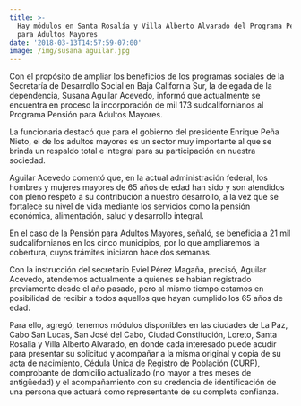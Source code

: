 ```yaml
---
title: >-
  Hay módulos en Santa Rosalía y Villa Alberto Alvarado del Programa Pensión
  para Adultos Mayores 
date: '2018-03-13T14:57:59-07:00'
image: /img/susana aguilar.jpg
---
```

Con el propósito de ampliar los beneficios de los programas sociales de la Secretaría de Desarrollo Social en Baja California Sur, la delegada de la dependencia, Susana Aguilar Acevedo, informó que actualmente se encuentra en proceso la incorporación de mil 173 sudcalifornianos al Programa Pensión para Adultos Mayores.

La funcionaria destacó que para el gobierno del presidente Enrique Peña Nieto, el de los adultos mayores es un sector muy importante al que se brinda un respaldo total e integral para su participación en nuestra sociedad.

Aguilar Acevedo comentó que, en la actual administración federal, los hombres y mujeres mayores de 65 años de edad han sido y son atendidos con pleno respeto a su contribución a nuestro desarrollo, a la vez que se fortalece su nivel de vida mediante los servicios como la pensión económica, alimentación, salud y desarrollo integral.

En el caso de la Pensión para Adultos Mayores, señaló, se beneficia a 21 mil sudcalifornianos en los cinco municipios, por lo que ampliaremos la cobertura, cuyos trámites iniciaron hace dos semanas.

Con la instrucción del secretario Eviel Pérez Magaña, precisó, Aguilar Acevedo, atendemos actualmente a quienes se habían registrado previamente desde el año pasado, pero al mismo tiempo estamos en posibilidad de recibir a todos aquellos que hayan cumplido los 65 años de edad.

Para ello, agregó, tenemos módulos disponibles en las ciudades de La Paz, Cabo San Lucas, San José del Cabo, Ciudad Constitución, Loreto, Santa Rosalía y Villa Alberto Alvarado, en donde cada interesado puede acudir para presentar su solicitud y acompañar a la misma original y copia de su acta de nacimiento, Cédula Única de Registro de Población (CURP), comprobante de domicilio actualizado (no mayor a tres meses de antigüedad) y el acompañamiento con su credencia de identificación de una persona que actuará como representante de su completa confianza.
